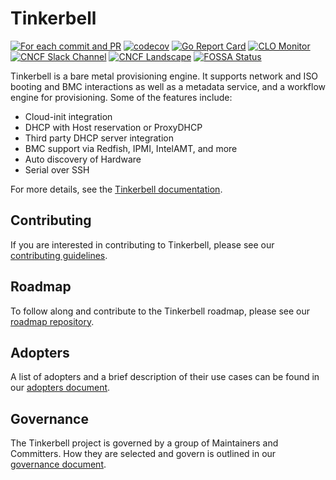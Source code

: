 # Tinkerbell

[![For each commit and PR](https://github.com/tinkerbell/tinkerbell/actions/workflows/ci.yaml/badge.svg)](https://github.com/tinkerbell/tinkerbell/actions/workflows/ci.yaml)
[![codecov](https://codecov.io/gh/tinkerbell/tinkerbell/branch/main/graph/badge.svg)](https://codecov.io/gh/tinkerbell/tinkerbell)
[![Go Report Card](https://goreportcard.com/badge/github.com/tinkerbell/tinkerbell)](https://goreportcard.com/report/github.com/tinkerbell/tinkerbell)
[![CLO Monitor](https://img.shields.io/endpoint?url=https://clomonitor.io/api/projects/cncf/tinkerbell/badge)](https://clomonitor.io/projects/cncf/tinkerbell)
[![CNCF Slack Channel](https://img.shields.io/badge/slack-%23tinkerbell-blue?logo=slack)](https://cloud-native.slack.com/archives/C01SRB41GMT)
[![CNCF Landscape](https://img.shields.io/badge/CNCF%20Landscape-5699C6?logo=cncf)](https://landscape.cncf.io/?item=provisioning--automation-configuration--tinkerbell)
[![FOSSA Status](https://app.fossa.com/api/projects/git%2Bgithub.com%2Ftinkerbell%2Ftinkerbell.svg?type=shield&issueType=license)](https://app.fossa.com/projects/git%2Bgithub.com%2Ftinkerbell%2Ftinkerbell?ref=badge_shield&issueType=license)

Tinkerbell is a bare metal provisioning engine. It supports network and ISO booting and BMC interactions as well as a metadata service, and a workflow engine for provisioning. Some of the features include:

- Cloud-init integration
- DHCP with Host reservation or ProxyDHCP
- Third party DHCP server integration
- BMC support via Redfish, IPMI, IntelAMT, and more
- Auto discovery of Hardware
- Serial over SSH

For more details, see the [Tinkerbell documentation](https://tinkerbell.org).

## Contributing

If you are interested in contributing to Tinkerbell, please see our [contributing guidelines](CONTRIBUTING.md).

## Roadmap

To follow along and contribute to the Tinkerbell roadmap, please see our [roadmap repository](https://github.com/tinkerbell/roadmap).

## Adopters

A list of adopters and a brief description of their use cases can be found in our [adopters document](ADOPTERS.md).

## Governance

The Tinkerbell project is governed by a group of Maintainers and Committers. How they are selected and govern is outlined in our [governance document](https://github.com/tinkerbell/org/blob/main/GOVERNANCE.md).
